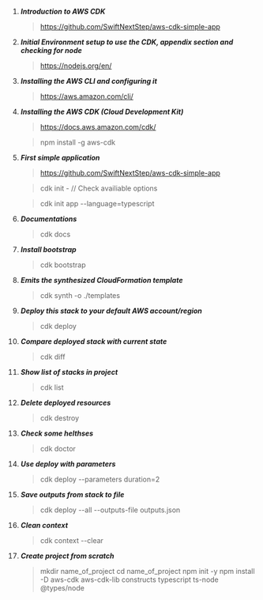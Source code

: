 1. **_Introduction to AWS CDK_**

   > https://github.com/SwiftNextStep/aws-cdk-simple-app

2. **_Initial Environment setup to use the CDK, appendix section and checking for node_**

   > https://nodejs.org/en/

3. **_Installing the AWS CLI and configuring it_**

   > https://aws.amazon.com/cli/

4. **_Installing the AWS CDK (Cloud Development Kit)_**

   > https://docs.aws.amazon.com/cdk/

   > npm install -g aws-cdk

5. **_First simple application_**

   > https://github.com/SwiftNextStep/aws-cdk-simple-app

   > cdk init - // Check availiable options

   > cdk init app --language=typescript

6. **_Documentations_**

   > cdk docs

7. **_Install bootstrap_**

   > cdk bootstrap

8. **_Emits the synthesized CloudFormation template_**

   > cdk synth -o ./templates

9. **_Deploy this stack to your default AWS account/region_**

   > cdk deploy

10. **_Compare deployed stack with current state_**

    > cdk diff

11. **_Show list of stacks in project_**

    > cdk list

12. **_Delete deployed resources_**

    > cdk destroy

13. **_Check some helthses_**

    > cdk doctor

14. **_Use deploy with parameters_**

    > cdk deploy --parameters duration=2

15. **_Save outputs from stack to file_**

    > cdk deploy --all --outputs-file outputs.json

16. **_Clean context_**

    > cdk context --clear

17. **_Create project from scratch_**

    > mkdir name_of_project
    > cd name_of_project
    > npm init -y
    > npm install -D aws-cdk aws-cdk-lib constructs typescript ts-node @types/node
